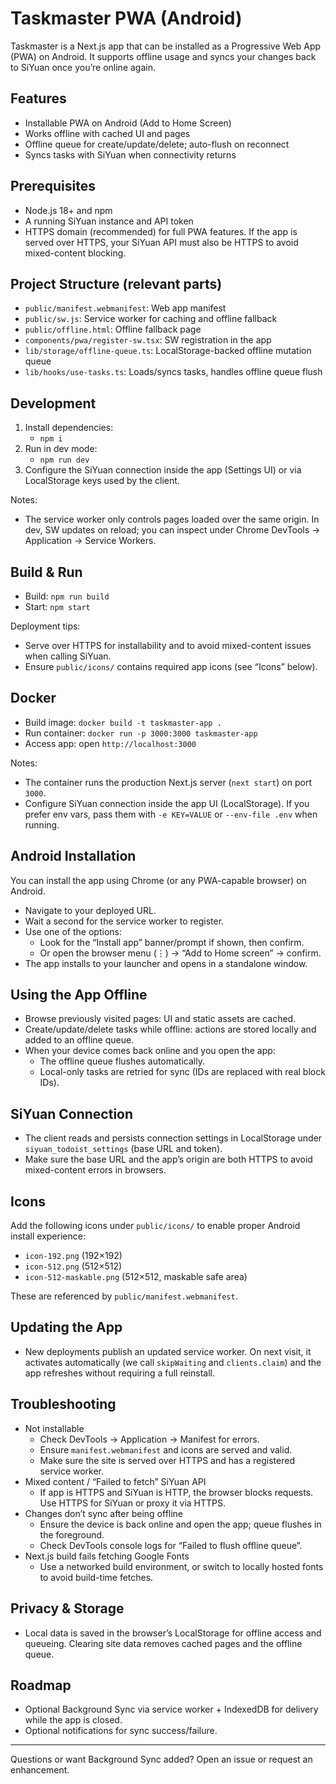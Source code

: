 # Taskmaster PWA (Android)

Taskmaster is a Next.js app that can be installed as a Progressive Web App (PWA) on Android. It supports offline usage and syncs your changes back to SiYuan once you’re online again.

## Features
- Installable PWA on Android (Add to Home Screen)
- Works offline with cached UI and pages
- Offline queue for create/update/delete; auto-flush on reconnect
- Syncs tasks with SiYuan when connectivity returns

## Prerequisites
- Node.js 18+ and npm
- A running SiYuan instance and API token
- HTTPS domain (recommended) for full PWA features. If the app is served over HTTPS, your SiYuan API must also be HTTPS to avoid mixed-content blocking.

## Project Structure (relevant parts)
- `public/manifest.webmanifest`: Web app manifest
- `public/sw.js`: Service worker for caching and offline fallback
- `public/offline.html`: Offline fallback page
- `components/pwa/register-sw.tsx`: SW registration in the app
- `lib/storage/offline-queue.ts`: LocalStorage-backed offline mutation queue
- `lib/hooks/use-tasks.ts`: Loads/syncs tasks, handles offline queue flush

## Development
1. Install dependencies:
   - `npm i`
2. Run in dev mode:
   - `npm run dev`
3. Configure the SiYuan connection inside the app (Settings UI) or via LocalStorage keys used by the client.

Notes:
- The service worker only controls pages loaded over the same origin. In dev, SW updates on reload; you can inspect under Chrome DevTools → Application → Service Workers.

## Build & Run
- Build: `npm run build`
- Start: `npm start`

Deployment tips:
- Serve over HTTPS for installability and to avoid mixed-content issues when calling SiYuan.
- Ensure `public/icons/` contains required app icons (see “Icons” below).

## Docker
- Build image: `docker build -t taskmaster-app .`
- Run container: `docker run -p 3000:3000 taskmaster-app`
- Access app: open `http://localhost:3000`

Notes:
- The container runs the production Next.js server (`next start`) on port `3000`.
- Configure SiYuan connection inside the app UI (LocalStorage). If you prefer env vars, pass them with `-e KEY=VALUE` or `--env-file .env` when running.

## Android Installation
You can install the app using Chrome (or any PWA-capable browser) on Android.

- Navigate to your deployed URL.
- Wait a second for the service worker to register.
- Use one of the options:
  - Look for the “Install app” banner/prompt if shown, then confirm.
  - Or open the browser menu (⋮) → “Add to Home screen” → confirm.
- The app installs to your launcher and opens in a standalone window.

## Using the App Offline
- Browse previously visited pages: UI and static assets are cached.
- Create/update/delete tasks while offline: actions are stored locally and added to an offline queue.
- When your device comes back online and you open the app:
  - The offline queue flushes automatically.
  - Local-only tasks are retried for sync (IDs are replaced with real block IDs).

## SiYuan Connection
- The client reads and persists connection settings in LocalStorage under `siyuan_todoist_settings` (base URL and token).
- Make sure the base URL and the app’s origin are both HTTPS to avoid mixed-content errors in browsers.

## Icons
Add the following icons under `public/icons/` to enable proper Android install experience:
- `icon-192.png` (192×192)
- `icon-512.png` (512×512)
- `icon-512-maskable.png` (512×512, maskable safe area)

These are referenced by `public/manifest.webmanifest`.

## Updating the App
- New deployments publish an updated service worker. On next visit, it activates automatically (we call `skipWaiting` and `clients.claim`) and the app refreshes without requiring a full reinstall.

## Troubleshooting
- Not installable
  - Check DevTools → Application → Manifest for errors.
  - Ensure `manifest.webmanifest` and icons are served and valid.
  - Make sure the site is served over HTTPS and has a registered service worker.
- Mixed content / “Failed to fetch” SiYuan API
  - If app is HTTPS and SiYuan is HTTP, the browser blocks requests. Use HTTPS for SiYuan or proxy it via HTTPS.
- Changes don’t sync after being offline
  - Ensure the device is back online and open the app; queue flushes in the foreground.
  - Check DevTools console logs for “Failed to flush offline queue”.
- Next.js build fails fetching Google Fonts
  - Use a networked build environment, or switch to locally hosted fonts to avoid build-time fetches.

## Privacy & Storage
- Local data is saved in the browser’s LocalStorage for offline access and queueing. Clearing site data removes cached pages and the offline queue.

## Roadmap
- Optional Background Sync via service worker + IndexedDB for delivery while the app is closed.
- Optional notifications for sync success/failure.

---
Questions or want Background Sync added? Open an issue or request an enhancement.

